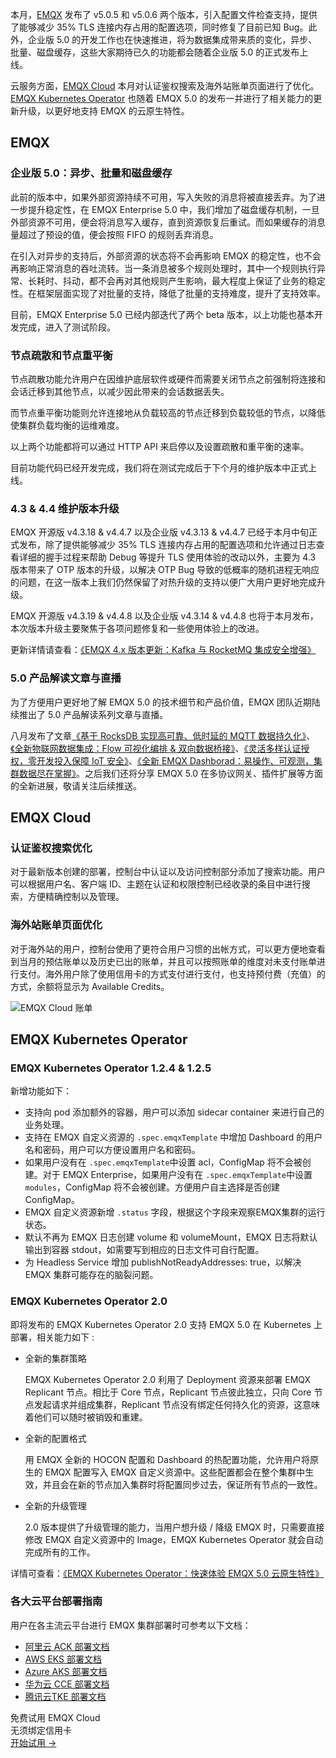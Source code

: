 本月，[EMQX](https://www.emqx.com/zh/products/emqx) 发布了 v5.0.5 和 v5.0.6 两个版本，引入配置文件检查支持，提供了能够减少 35% TLS 连接内存占用的配置选项，同时修复了目前已知 Bug。此外，企业版 5.0 的开发工作也在快速推进，将为数据集成带来质的变化，异步、批量、磁盘缓存，这些大家期待已久的功能都会随着企业版 5.0 的正式发布上线。

云服务方面，[EMQX Cloud](https://www.emqx.com/zh/cloud) 本月对认证鉴权搜索及海外站账单页面进行了优化。[EMQX Kubernetes Operator](https://www.emqx.com/zh/emqx-kubernetes-operator) 也随着 EMQX 5.0 的发布一并进行了相关能力的更新升级，以更好地支持 EMQX 的云原生特性。

## EMQX 

### 企业版 5.0：异步、批量和磁盘缓存

此前的版本中，如果外部资源持续不可用，写入失败的消息将被直接丢弃。为了进一步提升稳定性，在 EMQX Enterprise 5.0 中，我们增加了磁盘缓存机制，一旦外部资源不可用，便会将消息写入缓存，直到资源恢复后重试。而如果缓存的消息量超过了预设的值，便会按照 FIFO 的规则丢弃消息。

在引入对异步的支持后，外部资源的状态将不会再影响 EMQX 的稳定性，也不会再影响正常消息的吞吐流转。当一条消息被多个规则处理时，其中一个规则执行异常、长耗时、抖动，都不会再对其他规则产生影响，最大程度上保证了业务的稳定性。在框架层面实现了对批量的支持，降低了批量的支持难度，提升了支持效率。

目前，EMQX Enterprise 5.0 已经内部迭代了两个 beta 版本，以上功能也基本开发完成，进入了测试阶段。

### 节点疏散和节点重平衡

节点疏散功能允许用户在因维护底层软件或硬件而需要关闭节点之前强制将连接和会话迁移到其他节点，以减少因此带来的会话数据丢失。

而节点重平衡功能则允许连接地从负载较高的节点迁移到负载较低的节点，以降低使集群负载均衡的运维难度。

以上两个功能都将可以通过 HTTP API 来启停以及设置疏散和重平衡的速率。

目前功能代码已经开发完成，我们将在测试完成后于下个月的维护版本中正式上线。

### 4.3 & 4.4 维护版本升级

EMQX 开源版 v4.3.18 & v4.4.7 以及企业版 v4.3.13 & v4.4.7 已经于本月中旬正式发布，除了提供能够减少 35% TLS 连接内存占用的配置选项和允许通过日志查看详细的握手过程来帮助 Debug 等提升 TLS 使用体验的改动以外，主要为 4.3 版本带来了 OTP 版本的升级，以解决 OTP Bug 导致的低概率的随机进程无响应的问题，在这一版本上我们仍然保留了对热升级的支持以便广大用户更好地完成升级。

EMQX 开源版 v4.3.19 & v4.4.8 以及企业版 v4.3.14 & v4.4.8 也将于本月发布，本次版本升级主要聚焦于各项问题修复和一些使用体验上的改进。

更新详情请查看：[《EMQX 4.x 版本更新：Kafka 与 RocketMQ 集成安全增强》](https://www.emqx.com/zh/blog/emqx-v-4-x-released)

### 5.0 产品解读文章与直播

为了方便用户更好地了解 EMQX 5.0 的技术细节和产品价值，EMQX 团队近期陆续推出了 5.0 产品解读系列文章与直播。

八月发布了文章[《基于 RocksDB 实现高可靠、低时延的 MQTT 数据持久化》](https://www.emqx.com/zh/blog/mqtt-persistence-based-on-rocksdb)、[《全新物联网数据集成：Flow 可视化编排 & 双向数据桥接》](https://www.emqx.com/zh/blog/iot-data-integration)、[《灵活多样认证授权，零开发投入保障 IoT 安全》](https://www.emqx.com/zh/blog/securing-the-iot)、[《全新 EMQX Dashborad：易操作、可观测，集群数据尽在掌握》](https://www.emqx.com/zh/blog/an-easy-to-use-and-observable-mqtt-dashboard)。之后我们还将分享 EMQX 5.0 在多协议网关、插件扩展等方面的全新进展，敬请关注后续推送。


## EMQX Cloud

### 认证鉴权搜索优化

对于最新版本创建的部署，控制台中认证以及访问控制部分添加了搜索功能。用户可以根据用户名、客户端 ID、主题在认证和权限控制已经收录的条目中进行搜索，方便精确控制以及管理。

### 海外站账单页面优化

对于海外站的用户，控制台使用了更符合用户习惯的出帐方式，可以更方便地查看到当月的预估账单以及历史已出的账单，并且可以按照账单的维度对未支付账单进行支付。海外用户除了使用信用卡的方式支付进行支付，也支持预付费（充值）的方式，余额将显示为 Available Credits。

![EMQX Cloud 账单](https://assets.emqx.com/images/d7a35fd486ef7a9ae1e17f06c6216700.png)

## EMQX Kubernetes Operator

### EMQX Kubernetes Operator 1.2.4 & 1.2.5 

新增功能如下：

- 支持向 pod 添加额外的容器，用户可以添加 sidecar container 来进行自己的业务处理。
- 支持在 EMQX 自定义资源的 `.spec.emqxTemplate` 中增加 Dashboard 的用户名和密码，用户可以方便设置用户名和密码。
- 如果用户没有在 `.spec.emqxTemplate`中设置 acl，ConfigMap 将不会被创建。对于 EMQX Enterprise，如果用户没有在 `.spec.emqxTemplate`中设置 `modules`，ConfigMap 将不会被创建。方便用户自主选择是否创建 ConfigMap。
- EMQX 自定义资源新增 `.status` 字段，根据这个字段来观察EMQX集群的运行状态。
- 默认不再为 EMQX 日志创建 volume 和 volumeMount，EMQX 日志将默认输出到容器 stdout，如需要写到相应的日志文件可自行配置。
- 为 Headless Service 增加 publishNotReadyAddresses: true，以解决 EMQX 集群可能存在的脑裂问题。

### EMQX Kubernetes Operator 2.0

即将发布的 EMQX Kubernetes Operator 2.0 支持 EMQX 5.0 在 Kubernetes 上部署，相关能力如下 :

- 全新的集群策略

  EMQX Kubernetes Operator 2.0 利用了 Deployment 资源来部署 EMQX Replicant 节点。相比于 Core 节点，Replicant 节点彼此独立，只向 Core 节点发起请求并组成集群，Replicant 节点没有绑定任何持久化的资源，这意味着他们可以随时被销毁和重建。

- 全新的配置格式

  用 EMQX 全新的 HOCON 配置和 Dashboard 的热配置功能，允许用户将原生的 EMQX 配置写入 EMQX 自定义资源中。这些配置都会在整个集群中生效，并且会在新的节点加入集群时将配置同步过去，保证所有节点的一致性。

- 全新的升级管理

  2.0 版本提供了升级管理的能力，当用户想升级 / 降级 EMQX 时，只需要直接修改 EMQX 自定义资源中的 Image，EMQX Kubernetes Operator 就会自动完成所有的工作。

详情可查看：[《EMQX Kubernetes Operator：快速体验 EMQX 5.0 云原生特性》](https://mp.weixin.qq.com/s?__biz=Mzg3NjAyMjM0NQ==&mid=2247490324&idx=1&sn=d1d16d700dac3012a17a6602b93c535e&chksm=cf39c432f84e4d2436f83e2c60340b916ac13a15b20779b969b138cef478046d1fcc453bd5ae#rd)

### 各大云平台**部署指南**

用户在各主流云平台进行 EMQX 集群部署时可参考以下文档：

- [阿里云 ACK 部署文档](https://github.com/emqx/emqx-operator/blob/main/docs/zh_CN/deployment/aliyun-ack-deployment.md)
- [AWS EKS 部署文档](https://github.com/emqx/emqx-operator/blob/main/docs/zh_CN/deployment/aws-eks-deployment.md)
- [Azure AKS 部署文档](https://github.com/emqx/emqx-operator/blob/main/docs/zh_CN/deployment/azure-deployment.md)
- [华为云 CCE 部署文档](https://github.com/emqx/emqx-operator/blob/main/docs/zh_CN/deployment/cce-deployment.md)
- [腾讯云TKE 部署文档](https://github.com/emqx/emqx-operator/blob/main/docs/zh_CN/deployment/tencent-tke-deployment.md)


<section class="promotion">
    <div>
        免费试用 EMQX Cloud
        <div class="is-size-14 is-text-normal has-text-weight-normal">无须绑定信用卡</div>
    </div>
    <a href="https://accounts-zh.emqx.com/signup?continue=https://cloud.emqx.com/console/deployments/0?oper=new" class="button is-gradient px-5">开始试用 →</a>
</section>
